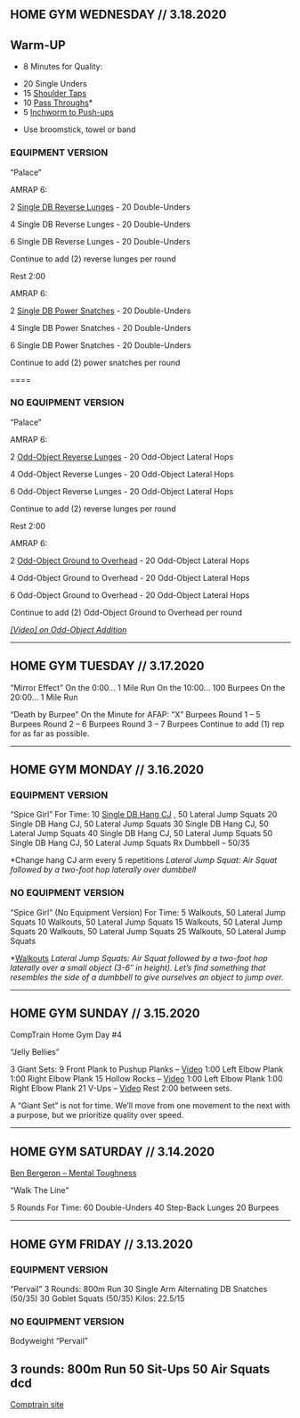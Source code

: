## HOME GYM WEDNESDAY // 3.18.2020 

## Warm-UP
* 8 Minutes for Quality:

- 20 Single Unders
- 15 [Shoulder Taps](http://youtu.be/F2IH6omfYec)
- 10 [Pass Throughs](https://youtu.be/iLup2Kn9INM)*
- 5 [Inchworm to Push-ups](https://youtu.be/Et0WRT6Q3sA)

* Use broomstick, towel or band

### EQUIPMENT VERSION

“Palace” 

AMRAP 6:

2 [Single DB Reverse Lunges](https://youtu.be/ZsmsBmOMtnw) - 20 Double-Unders

4 Single DB Reverse Lunges - 20 Double-Unders

6 Single DB Reverse Lunges - 20 Double-Unders

Continue to add (2) reverse lunges per round


Rest 2:00

AMRAP 6:

2 [Single DB Power Snatches](https://youtu.be/9520DJiFmvE) - 20 Double-Unders

4 Single DB Power Snatches - 20 Double-Unders

6 Single DB Power Snatches - 20 Double-Unders

Continue to add (2) power snatches per round


====

### NO EQUIPMENT VERSION

“Palace”

AMRAP 6:

2 [Odd-Object Reverse Lunges](https://youtu.be/Lc3gBYXT2lI) - 20 Odd-Object Lateral Hops

4 Odd-Object Reverse Lunges - 20 Odd-Object Lateral Hops

6 Odd-Object Reverse Lunges - 20 Odd-Object Lateral Hops

Continue to add (2) reverse lunges per round


Rest 2:00

AMRAP 6:

2 [Odd-Object Ground to Overhead](https://youtu.be/kRsckQhX0is) - 20 Odd-Object Lateral Hops

4 Odd-Object Ground to Overhead - 20 Odd-Object Lateral Hops

6 Odd-Object Ground to Overhead - 20 Odd-Object Lateral Hops

Continue to add (2) Odd-Object Ground to Overhead per round


*[[Video] on Odd-Object Addition](https://youtu.be/babynjrLqbg)*

---

## HOME GYM TUESDAY // 3.17.2020

“Mirror Effect”
On the 0:00… 1 Mile Run
On the 10:00… 100 Burpees
On the 20:00… 1 Mile Run

“Death by Burpee”
On the Minute for AFAP: “X” Burpees
Round 1 – 5 Burpees
Round 2 – 6 Burpees
Round 3 – 7 Burpees
Continue to add (1) rep for as far as possible.

---

## HOME GYM MONDAY // 3.16.2020

### EQUIPMENT VERSION
“Spice Girl”
For Time:
10 [Single DB Hang CJ](https://youtu.be/oTisL4CE8Bo) , 50 Lateral Jump Squats
20 Single DB Hang CJ, 50 Lateral Jump Squats
30 Single DB Hang CJ, 50 Lateral Jump Squats
40 Single DB Hang CJ, 50 Lateral Jump Squats
50 Single DB Hang CJ, 50 Lateral Jump Squats
Rx Dumbbell – 50/35

*Change hang CJ arm every 5 repetitions
*Lateral Jump Squat: Air Squat followed by a two-foot hop laterally over dumbbell*

### NO EQUIPMENT VERSION
“Spice Girl” (No Equipment Version)
For Time:
5 Walkouts, 50 Lateral Jump Squats
10 Walkouts, 50 Lateral Jump Squats
15 Walkouts, 50 Lateral Jump Squats
20 Walkouts, 50 Lateral Jump Squats
25 Walkouts, 50 Lateral Jump Squats

*[Walkouts](https://youtu.be/3ABHyrPDgsU)
*Lateral Jump Squats: Air Squat followed by a two-foot hop laterally over a small object (3-6″ in height). Let’s find something that resembles the side of a dumbbell to give ourselves an object to jump over.*

---

## HOME GYM SUNDAY // 3.15.2020

CompTrain Home Gym Day #4

“Jelly Bellies”

3 Giant Sets:
9 Front Plank to Pushup Planks – [Video](https://youtu.be/P7E2_-yUMOI)
1:00 Left Elbow Plank
1:00 Right Elbow Plank
15 Hollow Rocks – [Video](http://youtu.be/gQ2Pcv0GHtU)
1:00 Left Elbow Plank
1:00 Right Elbow Plank
21 V-Ups – [Video](https://youtu.be/x2aHxUQrljI)
Rest 2:00 between sets.

A “Giant Set” is not for time. We’ll move from one movement to the next with a purpose, but we prioritize quality over speed.

---

## HOME GYM SATURDAY // 3.14.2020

[Ben Bergeron – Mental Toughness](https://youtu.be/CfnhoCh9FQA)

“Walk The Line”

5 Rounds For Time:
60 Double-Unders
40 Step-Back Lunges
20 Burpees


---

## HOME GYM FRIDAY // 3.13.2020

### EQUIPMENT VERSION

“Pervail”
3 Rounds:
800m Run
30 Single Arm Alternating DB Snatches (50/35)
30 Goblet Squats (50/35)
Kilos: 22.5/15

### NO EQUIPMENT VERSION

Bodyweight “Pervail”

3 rounds:
800m Run
50 Sit-Ups
50 Air Squats
dcd
---

[Comptrain site](https://comptrain.co/home-gym/)